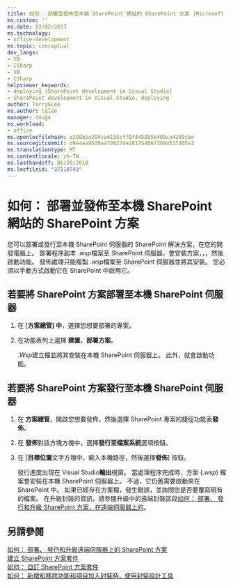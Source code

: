 ```yaml
---
title: 如何： 部署並發佈至本機 SharePoint 網站的 SharePoint 方案 |Microsoft Docs
ms.custom: ''
ms.date: 02/02/2017
ms.technology:
- office-development
ms.topic: conceptual
dev_langs:
- VB
- CSharp
- VB
- CSharp
helpviewer_keywords:
- deploying [SharePoint development in Visual Studio]
- SharePoint development in Visual Studio, deploying
author: TerryGLee
ms.author: tglee
manager: douge
ms.workload:
- office
ms.openlocfilehash: e288b5a284ca4155cf70f4458b5b490ca4289cbe
ms.sourcegitcommit: d9e4ea95d0ea70827de281754067309a517205a1
ms.translationtype: MT
ms.contentlocale: zh-TW
ms.lasthandoff: 06/29/2018
ms.locfileid: "37118743"
---
```

# <a name="how-to-deploy-and-publish-a-sharepoint-solution-to-a-local-sharepoint-site"></a>如何： 部署並發佈至本機 SharePoint 網站的 SharePoint 方案
  您可以部署或發行至本機 SharePoint 伺服器的 SharePoint 解決方案，在您的開發電腦上。 部署程序副本 *.wsp*檔案至 SharePoint 伺服器，會安裝方案，，，然後啟動功能。 發佈處理只能複製 *.wsp*檔案至 SharePoint 伺服器並將其安裝。 您必須以手動方式啟動它在 SharePoint 中啟用它。  
  
## <a name="to-deploy-a-sharepoint-solution-to-the-local-sharepoint-server"></a>若要將 SharePoint 方案部署至本機 SharePoint 伺服器  
  
1.  在 [**方案總管] 中**，選擇您想要部署的專案。  
  
2.  在功能表列上選擇 **建置**，**部署方案**。  
  
     *.Wsp*建立檔並將其安裝在本機 SharePoint 伺服器上。 此外，就會啟動功能。  
  
## <a name="to-publish-a-sharepoint-solution-to-a-local-sharepoint-server"></a>若要將 SharePoint 方案發行至本機 SharePoint 伺服器  
  
1.  在 **方案總管**，開啟您想要發佈，然後選擇 SharePoint 專案的捷徑功能表**發佈**。  
  
2.  在 **發佈**對話方塊方塊中，選擇**發行至檔案系統**選項按鈕。  
  
3.  在 [**目標位置**文字方塊中，輸入本機路徑，然後選擇**發佈**] 按鈕。  
  
     發行進度出現在 Visual Studio**輸出**視窗。 當處理程序完成時，方案 (*.wsp*) 檔案會安裝在本機 SharePoint 伺服器上。 不過，它仍舊需要啟動來在 SharePoint 中。 如果已經存在方案檔，發生錯誤，並詢問您是否要覆寫現有的檔案。 在升級封裝的資訊，請參閱升級中的遠端封裝區段[如何： 部署、 發行和升級 SharePoint 方案，在遠端伺服器上的](../sharepoint/how-to-deploy-publish-and-upgrade-sharepoint-solutions-on-a-remote-server.md)。  
  
## <a name="see-also"></a>另請參閱
 [如何： 部署、 發行和升級遠端伺服器上的 SharePoint 方案](../sharepoint/how-to-deploy-publish-and-upgrade-sharepoint-solutions-on-a-remote-server.md)   
 [建立 SharePoint 方案套件](../sharepoint/creating-sharepoint-solution-packages.md)   
 [如何： 自訂 SharePoint 方案套件](../sharepoint/how-to-customize-a-sharepoint-solution-package.md)   
 [如何： 新增和移除功能和項目加入封裝時，使用封裝設計工具](../sharepoint/how-to-add-and-remove-features-and-items-to-a-package-by-using-the-package-designer.md)  
  
